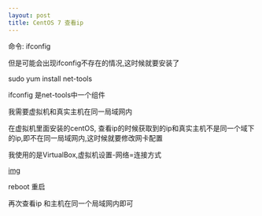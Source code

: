 ```yaml
---
layout: post
title: CentOS 7 查看ip
---
```


命令:  ifconfig

但是可能会出现ifconfig不存在的情况,这时候就要安装了

sudo yum install net-tools 

ifconfig 是net-tools中一个组件

我需要虚拟机和真实主机在同一局域网内

在虚拟机里面安装的centOS, 查看ip的时候获取到的ip和真实主机不是同一个域下的ip,即不在同一局域网内,这时候就要修改网卡配置

我使用的是VirtualBox,虚拟机设置-网络=连接方式

[img](/ima/2017-04-10-Centos7.tiff)



reboot 重启

再次查看ip 和主机在同一个局域网内即可